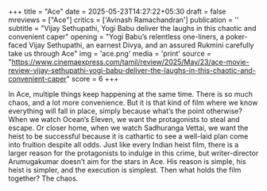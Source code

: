 +++
title = "Ace"
date = 2025-05-23T14:27:22+05:30
draft = false
mreviews = ["Ace"]
critics = ['Avinash Ramachandran']
publication = ''
subtitle = "Vijay Sethupathi, Yogi Babu deliver the laughs in this chaotic and convenient caper"
opening = "Yogi Babu’s relentless one-liners, a poker-faced Vijay Sethupathi, an earnest Divya, and an assured Rukmini carefully take us through Ace"
img = 'ace.png'
media = 'print'
source = "https://www.cinemaexpress.com/tamil/review/2025/May/23/ace-movie-review-vijay-sethupathi-yogi-babu-deliver-the-laughs-in-this-chaotic-and-convenient-caper"
score = 6
+++

In Ace, multiple things keep happening at the same time. There is so much chaos, and a lot more convenience. But it is that kind of film where we know everything will fall in place, simply because what’s the point otherwise? When we watch Ocean’s Eleven, we want the protagonists to steal and escape. Or closer home, when we watch Sadhuranga Vettai, we want the heist to be successful because it is cathartic to see a well-laid plan come into fruition despite all odds. Just like every Indian heist film, there is a larger reason for the protagonists to indulge in this crime, but writer-director Arumugakumar doesn’t aim for the stars in Ace. His reason is simple, his heist is simpler, and the execution is simplest. Then what holds the film together? The chaos.
